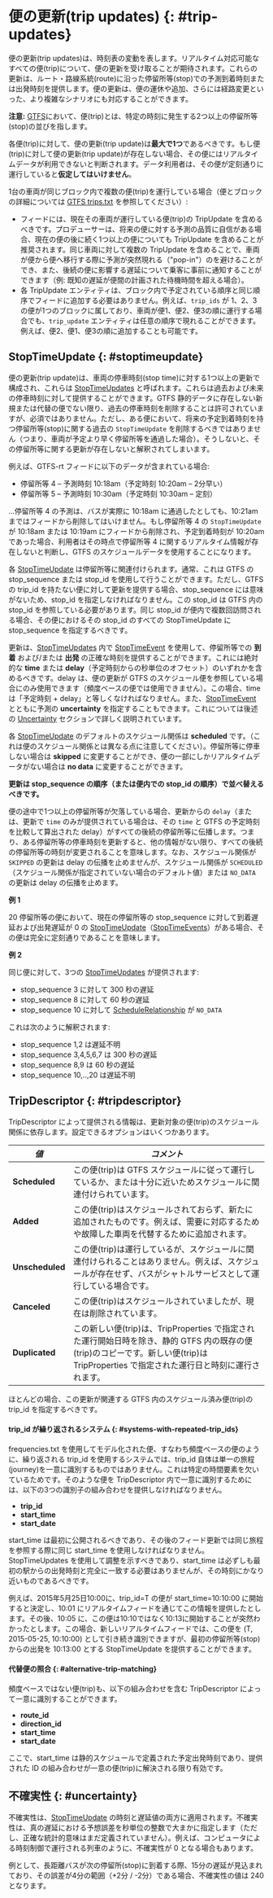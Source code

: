 # 便の更新(trip updates) {: #trip-updates}


便の更新(trip updates)は、時刻表の変動を表します。リアルタイム対応可能なすべての便(trip)について、便の更新を受け取ることが期待されます。これらの更新は、ルート・路線系統(route)に沿った停留所等(stop)での予測到着時刻または出発時刻を提供します。便の更新は、便の運休や追加、さらには経路変更といった、より複雑なシナリオにも対応することができます。

**注意:** [GTFS](../../../schedule/reference)において、便(trip)とは、特定の時刻に発生する2つ以上の停留所等(stop)の並びを指します。

各便(trip)に対して、便の更新(trip update)は**最大で1つ**であるべきです。もし便(trip)に対して便の更新(trip update)が存在しない場合、その便にはリアルタイムデータが利用できないと判断されます。データ利用者は、その便が定刻通りに運行していると**仮定してはいけません**。

1台の車両が同じブロック内で複数の便(trip)を運行している場合（便とブロックの詳細については [GTFS trips.txt](../../../schedule/reference/#tripstxt) を参照してください）:

* フィードには、現在その車両が運行している便(trip)の TripUpdate を含めるべきです。プロデューサーは、将来の便に対する予測の品質に自信がある場合、現在の便の後に続く1つ以上の便についても TripUpdate を含めることが推奨されます。同じ車両に対して複数の TripUpdate を含めることで、車両が便から便へ移行する際に予測が突然現れる（"pop-in"）のを避けることができ、また、後続の便に影響する遅延について乗客に事前に通知することができます（例: 既知の遅延が便間の計画された待機時間を超える場合）。
* 各 TripUpdate エンティティは、ブロック内で予定されている順序と同じ順序でフィードに追加する必要はありません。例えば、`trip_ids` が 1、2、3 の便が1つのブロックに属しており、車両が便1、便2、便3の順に運行する場合でも、`trip_update` エンティティは任意の順序で現れることができます。例えば、便2、便1、便3の順に追加することも可能です。

## StopTimeUpdate {: #stoptimeupdate}

便の更新(trip update)は、車両の停車時刻(stop time)に対する1つ以上の更新で構成され、これらは [StopTimeUpdates](../../reference/#message-stoptimeupdate) と呼ばれます。これらは過去および未来の停車時刻に対して提供することができます。GTFS 静的データに存在しない新規または代替の便でない限り、過去の停車時刻を削除することは許可されていますが、必須ではありません。ただし、ある便において、将来の予定到着時刻を持つ停留所等(stop)に関する過去の `StopTimeUpdate` を削除するべきではありません（つまり、車両が予定より早く停留所等を通過した場合）。そうしないと、その停留所等に関する更新が存在しないと解釈されてしまいます。

例えば、GTFS-rt フィードに以下のデータが含まれている場合:

* 停留所等 4 – 予測時刻 10:18am（予定時刻 10:20am – 2分早い）
* 停留所等 5 – 予測時刻 10:30am（予定時刻 10:30am – 定刻）

...停留所等 4 の予測は、バスが実際に 10:18am に通過したとしても、10:21am まではフィードから削除してはいけません。もし停留所等 4 の `StopTimeUpdate` が 10:18am または 10:19am にフィードから削除され、予定到着時刻が 10:20am であった場合、利用者はその時点で停留所等 4 に関するリアルタイム情報が存在しないと判断し、GTFS のスケジュールデータを使用することになります。

各 [StopTimeUpdate](../../reference/#message-stoptimeupdate) は停留所等に関連付けられます。通常、これは GTFS の stop_sequence または stop_id を使用して行うことができます。ただし、GTFS の trip_id を持たない便に対して更新を提供する場合、stop_sequence には意味がないため、stop_id を指定しなければなりません。この stop_id は GTFS 内の stop_id を参照している必要があります。同じ stop_id が便内で複数回訪問される場合、その便におけるその stop_id のすべての StopTimeUpdate に stop_sequence を指定するべきです。

更新は、[StopTimeUpdates](../../reference/#message-stoptimeupdate) 内で [StopTimeEvent](../../reference/#message-stoptimeevent) を使用して、停留所等での **到着** および/または **出発** の正確な時刻を提供することができます。これには絶対的な **time** または **delay**（予定時刻からの秒単位のオフセット）のいずれかを含めるべきです。delay は、便の更新が GTFS のスケジュール便を参照している場合にのみ使用できます（頻度ベースの便では使用できません）。この場合、time は「予定時刻 + delay」と等しくなければなりません。また、[StopTimeEvent](../../reference/#message-stoptimeevent) とともに予測の **uncertainty** を指定することもできます。これについては後述の [Uncertainty](#uncertainty) セクションで詳しく説明されています。

各 [StopTimeUpdate](../../reference/#message-stoptimeupdate) のデフォルトのスケジュール関係は **scheduled** です。（これは便のスケジュール関係とは異なる点に注意してください）。停留所等に停車しない場合は **skipped** に変更することができ、便の一部にしかリアルタイムデータがない場合は **no data** に変更することができます。

**更新は stop_sequence の順序（または便内での stop_id の順序）で並べ替えるべきです。**

便の途中で1つ以上の停留所等が欠落している場合、更新からの `delay`（または、更新で `time` のみが提供されている場合は、その `time` と GTFS の予定時刻を比較して算出された delay）がすべての後続の停留所等に伝播します。つまり、ある停留所等の停車時刻を更新すると、他の情報がない限り、すべての後続の停留所等の時刻が変更されることを意味します。なお、スケジュール関係が `SKIPPED` の更新は delay の伝播を止めませんが、スケジュール関係が `SCHEDULED`（スケジュール関係が指定されていない場合のデフォルト値）または `NO_DATA` の更新は delay の伝播を止めます。

**例 1**

20 停留所等の便において、現在の停留所等の stop_sequence に対して到着遅延および出発遅延が 0 の [StopTimeUpdate](../../reference/#message-stoptimeupdate)（[StopTimeEvents](../../reference/#message-stoptimeevent)）がある場合、その便は完全に定刻通りであることを意味します。

**例 2**

同じ便に対して、3つの [StopTimeUpdates](../../reference/#message-stoptimeupdate) が提供されます:

* stop_sequence 3 に対して 300 秒の遅延
* stop_sequence 8 に対して 60 秒の遅延
* stop_sequence 10 に対して [ScheduleRelationship](../../reference/#enum-schedulerelationship) が `NO_DATA`

これは次のように解釈されます:

* stop_sequence 1,2 は遅延不明
* stop_sequence 3,4,5,6,7 は 300 秒の遅延
* stop_sequence 8,9 は 60 秒の遅延
* stop_sequence 10,..,20 は遅延不明

## TripDescriptor {: #tripdescriptor}


TripDescriptor によって提供される情報は、更新対象の便(trip)のスケジュール関係に依存します。設定できるオプションはいくつかあります。

|_**値**_|_**コメント**_|
|-----------|-------------|
| **Scheduled** | この便(trip)は GTFS スケジュールに従って運行しているか、または十分に近いためスケジュールに関連付けられています。 |
| **Added** | この便(trip)はスケジュールされておらず、新たに追加されたものです。例えば、需要に対応するためや故障した車両を代替するために追加されます。 |
| **Unscheduled** | この便(trip)は運行しているが、スケジュールに関連付けられることはありません。例えば、スケジュールが存在せず、バスがシャトルサービスとして運行している場合です。 |
| **Canceled** | この便(trip)はスケジュールされていましたが、現在は削除されています。 |
| **Duplicated** | この新しい便(trip)は、TripProperties で指定された運行開始日時を除き、静的 GTFS 内の既存の便(trip)のコピーです。新しい便(trip)は TripProperties で指定された運行日と時刻に運行されます。 |

ほとんどの場合、この更新が関連する GTFS 内のスケジュール済み便(trip)の trip_id を指定するべきです。

#### trip_id が繰り返されるシステム {: #systems-with-repeated-trip_ids}

frequencies.txt を使用してモデル化された便、すなわち頻度ベースの便のように、繰り返される trip_id を使用するシステムでは、trip_id 自体は単一の旅程(journey)を一意に識別するものではありません。これは特定の時間要素を欠いているためです。そのような便を TripDescriptor 内で一意に識別するためには、以下の3つの識別子の組み合わせを提供しなければなりません。

*    __trip_id__
*    __start_time__
*    __start_date__

start_time は最初に公開されるべきであり、その後のフィード更新では同じ旅程を参照する際に同じ start_time を使用しなければなりません。StopTimeUpdates を使用して調整を示すべきであり、start_time は必ずしも最初の駅からの出発時刻と完全に一致する必要はありませんが、その時刻にかなり近いものであるべきです。

例えば、2015年5月25日10:00に、trip_id=T の便が start_time=10:10:00 に開始すると決定し、10:01 にリアルタイムフィードを通じてこの情報を提供したとします。その後、10:05 に、この便は10:10ではなく10:13に開始することが突然わかったとします。この場合、新しいリアルタイムフィードでは、この便を (T, 2015-05-25, 10:10:00) として引き続き識別できますが、最初の停留所等(stop)からの出発を 10:13:00 とする StopTimeUpdate を提供することができます。

#### 代替便の照合 {: #alternative-trip-matching}

頻度ベースではない便(trip)も、以下の組み合わせを含む TripDescriptor によって一意に識別することができます。

*    __route_id__
*    __direction_id__
*    __start_time__
*    __start_date__

ここで、start_time は静的スケジュールで定義された予定出発時刻であり、提供された ID の組み合わせが一意の便(trip)に解決される限り有効です。

## 不確実性 {: #uncertainty}

不確実性は、[StopTimeUpdate](../../reference/#message-stoptimeupdate) の時刻と遅延値の両方に適用されます。不確実性は、真の遅延における予想誤差を秒単位の整数で大まかに指定します（ただし、正確な統計的意味はまだ定義されていません）。例えば、コンピュータによる時刻制御で運行される列車のように、不確実性が 0 となる場合もあります。

例として、長距離バスが次の停留所(stop)に到着する際、15分の遅延が見込まれており、その誤差が4分の範囲（+2分 / -2分）である場合、不確実性の値は 240 となります。
